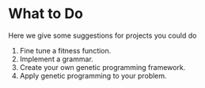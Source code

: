 # What to Do
Here we give some suggestions for projects you could do

1. Fine tune a fitness function.
2. Implement a grammar.
3. Create your own genetic programming framework.
4. Apply genetic programming to your problem.
